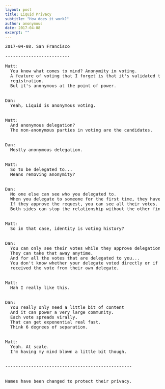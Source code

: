 ```yaml
---
layout: post
title: Liquid Privacy
subtitle: "How does it work?"
author: anonymous
date: 2017-04-08
excerpt: ""
---
```


<pre>
2017-04-08. San Francisco

-------------------------

Matt:
  You know what comes to mind? Anonymity in voting.
  A feature of voting that I forget is that it's validated through
  registration.
  But it's anonymous at the point of power.


Dan:
  Yeah, Liquid is anonymous voting.


Matt:
  And anonymous delegation?
  The non-anonymous parties in voting are the candidates.


Dan:
  Mostly anonymous delegation.


Matt:
  So to be delegated to...
  Means removing anonymity?


Dan:
  No one else can see who you delegated to.
  When you delegate to someone for the first time, they have to approve.
  If they approve the request, you can see all their votes.
  Both sides can stop the relationship without the other finding out.


Matt:
  So in that case, identity is voting history?


Dan:
  You can only see their votes while they approve delegation to you.
  They can take that away anytime.
  And for all the votes that are delegated to you...
  You don't know whether your delegate voted directly or if they
  received the vote from their own delegate.


Matt:
  Hah I really like this.


Dan:
  You really only need a little bit of content
  And it can power a very large community.
  Each vote spreads virally.
  That can get exponential real fast.
  Think 6 degrees of separation.


Matt:
  Yeah. At scale.
  I'm having my mind blown a little bit though.


-------------------------------------------------


Names have been changed to protect their privacy.
</pre>
